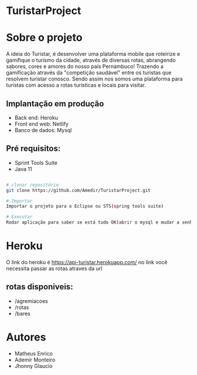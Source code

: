 # TuristarProject

# Sobre o projeto
A ideia do Turistar, é desenvolver uma plataforma mobile que roteirize e gamifique o turismo da cidade, através de diversas rotas, abrangendo sabores, cores e amores do nosso país Pernambuco! Trazendo a gamificação através da "competição saudável" entre os turistas que resolvem turistar conosco. Sendo assim nos somos uma plataforma para turistas com acesso a rotas turísticas e locais para visitar. 

## Implantação em produção
- Back end: Heroku
- Front end web: Netlify
- Banco de dados: Mysql

## Pré requisitos:
- Sprint Tools Suite
- Java 11

```bash

# clonar repositório
git clone https://github.com/Amedir/TuristarProject.git

# Importar
Importar o projeto para o Eclipse ou STS(spring tools suite)

# Executar
Rodar aplicação para saber se está tudo OK(abrir o mysql e mudar a senha no application properties)

```

# Heroku
O link do heroku é https://api-turistar.herokuapp.com/ 
no link você necessita passar as rotas atraves da url

## rotas disponiveis:
- /agremiacoes 
- /rotas
- /bares

# Autores
- Matheus Enrico 
- Ademir Monteiro
- Jhonny Glaucio



